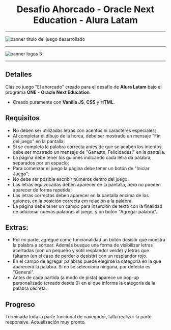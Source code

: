 <h1 align="center"> Desafio Ahorcado - Oracle Next Education - Alura Latam </h1>

------------------------------------------------------------------------------------------------------------------------------------------------
![banner titulo del juego desarrollado](https://user-images.githubusercontent.com/101117763/172735023-61662534-30c1-438d-95bd-197b99d637b7.png)

------------------------------------------------------------------------------------------------------------------------------------------------

![banner logos 3](https://user-images.githubusercontent.com/101117763/172750044-77335872-230f-450d-8bd2-c2fb941cde95.png)

------------------------------------------------------------------------------------------------------------------------------------------------

## Detalles
Clásico juego "El ahorcado" creado para el desafío de <strong>Alura Latam</strong> bajo el programa <strong>ONE</strong> - <strong>Oracle Next Education</strong>. 
- Creado puramente con <strong>Vanilla JS</strong>, <strong>CSS</strong> y <strong>HTML</strong>.

## Requisitos
- No deben ser utilizadas letras con acentos ni caracteres especiales;
- Al completar el dibujo de la horca, debe ser mostrado un mensaje "Fin del juego" en la pantalla;
- Si se completa la palabra correcta antes de que se acaben los intentos, debe ser mostrado un mensaje de "Ganaste, Felicidades!" en la pantalla.
- La página debe tener los guiones indicando cada letra da palabra, separados por un espacio;
- Para comenzar el juego la página debe tener un botón de "Iniciar Juego";
- No debe ser posible escribir números dentro del juego.
- Las letras equivocadas deben aparecer en la pantalla, pero no pueden aparecer de forma repetida;
- Las letras correctas deben aparecer en la pantalla encima de los guiones, en la posición correcta em relación a la palabra.
- La página debe tener un campo para inserción de texto con la finalidad de adicionar nuevas palabras al juego, y un botón "Agregar palabra".

## Extras:
- Por mi parte, agregué como funcionalidad un botón desistir que muestra la palabra a sortear. Además busque una forma de visibilizar letras acertadas (con un pequeño y sútil resplandor verde) y letras que faltaron (en el caso de perder o desistir) con un resplandor rojo.
- En el campo de agregar palabras puede elegirse la categoría en la que aparecerá la palabra. Si no se selecciona ninguna, por defecto es "General".
- Antes de cada partida (a modo de pista) aparece un pop-up personalizado (creado desde 0) en el que informa la categoría de la palabra secreta.

## Progreso
Terminada toda la parte funcional de navegador, falta realizar la parte responsive. Actualización muy pronto.
